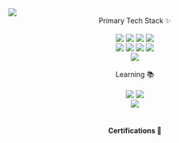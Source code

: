 <img src="https://capsule-render.vercel.app/api?type=waving&color=auto&height=150&section=header&text=sohyun's%20GitHub&fontSize=42" />

<div align="center">
  Primary Tech Stack ✨<br/><br/>
  <img src="https://img.shields.io/badge/Java-007396?logo=java&logoColor=white"/>
  <img src="https://img.shields.io/badge/Spring%20Boot-6DB33F?=logo=spring-boot&logoColor=white"/>
  <img src="https://img.shields.io/badge/Spring-6DB33F?logo=spring&logoColor=white"/>
  <img src="https://img.shields.io/badge/Spring%20Batch-6DB33F?logo=spring&logoColor=white"/><br/>
  <img src="https://img.shields.io/badge/JavaScript-F7DF1E?logo=javascript&logoColor=black"/>
  <img src="https://img.shields.io/badge/jQuery-0769AD?logo=jquery&logoColor=white"/>
  <img src="https://img.shields.io/badge/HTML5-E34F26?logo=html5&logoColor=white"/>
  <img src="https://img.shields.io/badge/Vue.js_3-4FC08D?logo=vue.js&logoColor=white"/><br/>
  <img src="https://img.shields.io/badge/C%23-239120?logo=c-sharp&logoColor=white"/>

</div>
<br/>

<div align="center">
  Learning 📚 <br/><br/>
  <img src="https://img.shields.io/badge/JUnit-25A162?logoColor=white"/>
  <img src="https://img.shields.io/badge/JPA-59666C?logoColor=white"/><br/>
  <img src="https://img.shields.io/badge/GitHub_Actions-2088FF?logo=githubactions&logoColor=white"/>
</div>
<br/>

<h4 align="center"> Certifications 🌱</h4>
<div align="center">
  <a href="https://www.credly.com/badges/2f2a5292-b4bf-4895-8213-69431cc2ad35/public_ur" target="_blank">  
</div>

<!--
**sohyun92/sohyun92** is a ✨ _special_ ✨ repository because its `README.md` (this file) appears on your GitHub profile.
[![AWS Certified Solutions Architect – Associate](https://www.credly.com/badges/2f2a5292-b4bf-4895-8213-69431cc2ad35/public_url)
Here are some ideas to get you started:

- 🔭 I’m currently working on ...
- 🌱 I’m currently learning ...
- 👯 I’m looking to collaborate on ...
- 🤔 I’m looking for help with ...
- 💬 Ask me about ...
- 📫 How to reach me: ...
- 😄 Pronouns: ...
- ⚡ Fun fact: ...
-->

